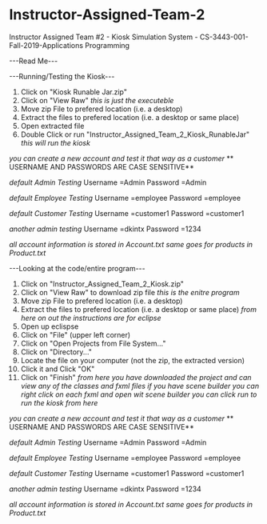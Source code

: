# Instructor-Assigned-Team-2
Instructor Assigned Team #2 - Kiosk Simulation System - CS-3443-001-Fall-2019-Applications Programming



---Read Me---



---Running/Testing the Kiosk---
1. Click on "Kiosk Runable Jar.zip"
2. Click on "View Raw"
*this is just the executeble*
3. Move zip File to prefered location (i.e. a desktop)
4. Extract the files to prefered location (i.e. a desktop or same place)
5. Open extracted file
6. Double Click or run "Instructor_Assigned_Team_2_Kiosk_RunableJar"
*this will run the kiosk*


*you can create a new account and test it that way as a customer*
** USERNAME AND PASSWORDS ARE CASE SENSITIVE**

*default Admin Testing*
Username =Admin
Password =Admin

*default Employee Testing*
Username =employee
Password =employee

*default Customer Testing*
Username =customer1
Password =customer1

*another admin testing*
Username =dkintx
Password =1234

*all account information is stored in Account.txt*
*same goes for products in Product.txt*





---Looking at the code/entire program---

1. Click on "Instructor_Assigned_Team_2_Kiosk.zip"
2. Click on "View Raw" to download zip file
*this is the enitre program*
3. Move zip File to prefered location (i.e. a desktop)
4. Extract the files to prefered location (i.e. a desktop or same place)
*from here on out the instructions are for eclipse*
5. Open up eclispse
6. Click on "File" (upper left corner)
7. Click on "Open Projects from File System..."
8. Click on "Directory..."
9. Locate the file on your computer (not the zip, the extracted version)
10. Click it and Click "OK"
11. Click on "Finish"
*from here you have downloaded the project and can view any of the classes and fxml files*
*if you have scene builder you can right click on each fxml and open wit scene builder*
*you can click run to run the kiosk from here*

*you can create a new account and test it that way as a customer*
** USERNAME AND PASSWORDS ARE CASE SENSITIVE**

*default Admin Testing*
Username =Admin
Password =Admin

*default Employee Testing*
Username =employee
Password =employee

*default Customer Testing*
Username =customer1
Password =customer1

*another admin testing*
Username =dkintx
Password =1234

*all account information is stored in Account.txt*
*same goes for products in Product.txt*

